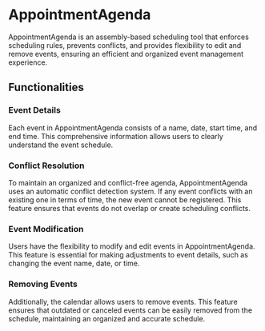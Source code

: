 # AppointmentAgenda

AppointmentAgenda is an assembly-based scheduling tool that enforces scheduling rules, prevents conflicts, and provides flexibility to edit and remove events, ensuring an efficient and organized event management experience.

## Functionalities

### Event Details
Each event in AppointmentAgenda consists of a name, date, start time, and end time. This comprehensive information allows users to clearly understand the event schedule.

### Conflict Resolution
To maintain an organized and conflict-free agenda, AppointmentAgenda uses an automatic conflict detection system. If any event conflicts with an existing one in terms of time, the new event cannot be registered. This feature ensures that events do not overlap or create scheduling conflicts.

### Event Modification
Users have the flexibility to modify and edit events in AppointmentAgenda. This feature is essential for making adjustments to event details, such as changing the event name, date, or time.

### Removing Events
Additionally, the calendar allows users to remove events. This feature ensures that outdated or canceled events can be easily removed from the schedule, maintaining an organized and accurate schedule.

